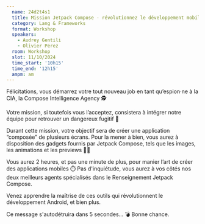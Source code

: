 ```yaml
---
  name: 24d2t4s1
  title: Mission Jetpack Compose - révolutionnez le développement mobile
  category: Lang & Frameworks
  format: Workshop
  speakers: 
    - Audrey Gentili
    - Olivier Perez
  room: Workshop
  slot: 11/10/2024
  time_start: '10h15'
  time_end: '12h15'
  ampm: am
---
```

Félicitations, vous démarrez votre tout nouveau job en tant qu’espion·ne à la CIA, la Compose Intelligence Agency 🕵️

Votre mission, si toutefois vous l’acceptez, consistera à intégrer notre équipe pour retrouver un dangereux fugitif 🥷

Durant cette mission, votre objectif sera de créer une application “composée” de plusieurs écrans. Pour la mener à bien, vous aurez à disposition des gadgets fournis par Jetpack Compose, tels que les images, les animations et les previews 🧑‍💻

Vous aurez 2 heures, et pas une minute de plus, pour manier l’art de créer des applications mobiles ⏱️ Pas d'inquiétude, vous aurez à vos côtés nos deux meilleurs agents spécialisés dans le Renseignement Jetpack Compose.

Venez apprendre la maîtrise de ces outils qui révolutionnent le développement Android, et bien plus.

Ce message s'autodétruira dans 5 secondes… 💣 Bonne chance.
